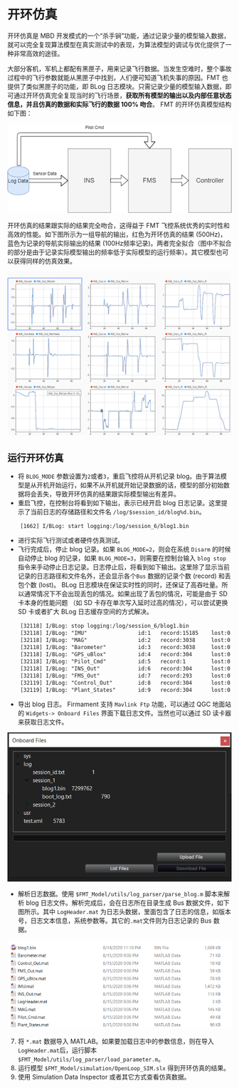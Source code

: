 # 开环仿真

开环仿真是 MBD 开发模式的一个“杀手锏”功能，通过记录少量的模型输入数据，就可以完全复现算法模型在真实测试中的表现，为算法模型的调试与优化提供了一种非常高效的途径。

大部分客机，军机上都配有黑匣子，用来记录飞行数据。当发生空难时，整个事故过程中的飞行参数就能从黑匣子中找到，人们便可知道飞机失事的原因。FMT 也提供了类似黑匣子的功能，即 BLog 日志模块。只需记录少量的模型输入数据，即可通过开环仿真完全复现当时的飞行场景，**获取所有模型的输出以及内部任意状态信息，并且仿真的数据和实际飞行的数据 100% 吻合**。 FMT 的开环仿真模型结构如下图：

![model](figures\openloop_sim.png)

开环仿真的结果跟实际的结果完全吻合，这得益于 FMT 飞控系统优秀的实时性和高效的性能。如下图所示为一组导航的输出，红色为开环仿真的结果 (500Hz)，蓝色为记录的导航实际输出的结果 (100Hz频率记录)。两者完全拟合（图中不拟合的部分是由于记录实际模型输出的频率低于实际模型的运行频率）。其它模型也可以获得同样的仿真效果。

![model](figures\OL_result.png)

## 运行开环仿真

- 将 `BLOG_MODE` 参数设置为`2`或者`3`，重启飞控将从开机记录 blog。由于算法模型是从开机开始运行，如果不从开机就开始记录数据的话，模型的部分初始数据将会丢失，导致开环仿真的结果跟实际模型输出有差异。
- 重启飞控，在控制台将看到如下输出，表示已经开启 blog 日志记录。这里提示了当前日志的存储路径和文件名 `/log/$session_id/blog%d.bin`。

```
    [1662] I/BLog: start logging:/log/session_6/blog1.bin
```

- 进行实际飞行测试或者硬件仿真测试。
- 飞行完成后，停止 blog 记录。如果 `BLOG_MODE=2`，则会在系统 `Disarm` 的时候自动停止 blog 的记录，如果 `BLOG_MODE=3`，则需要在控制台输入 `blog stop` 指令来手动停止日志记录。日志停止后，将看到如下输出。这里除了显示当前记录的日志路径和文件名外，还会显示各个`Bus` 数据的记录个数 (record) 和丢包个数 (lost)。 BLog 日志模块在保证实时性的同时，还保证了高吞吐量。所以通常情况下不会出现丢包的情况。如果出现了丢包的情况，可能是由于 SD 卡本身的性能问题 （如 SD 卡存在单次写入延时过高的情况），可以尝试更换 SD 卡或者扩大 BLog 日志缓存空间的方式解决。

```shell
    [32118] I/BLog: stop logging:/log/session_6/blog1.bin
    [32118] I/BLog: "IMU"                id:1   record:15185    lost:0
    [32118] I/BLog: "MAG"                id:2   record:3038     lost:0
    [32118] I/BLog: "Barometer"          id:3   record:3038     lost:0
    [32118] I/BLog: "GPS_uBlox"          id:4   record:304      lost:0
    [32118] I/BLog: "Pilot_Cmd"          id:5   record:1        lost:0
    [32118] I/BLog: "INS_Out"            id:6   record:304      lost:0
    [32118] I/BLog: "FMS_Out"            id:7   record:293      lost:0
    [32119] I/BLog: "Control_Out"        id:8   record:304      lost:0
    [32119] I/BLog: "Plant_States"       id:9   record:304      lost:0
```

- 导出 blog 日志。 Firmament 支持 `Mavlink Ftp` 功能，可以通过 QGC 地面站的 `Widgets-> Onboard Files` 界面下载日志文件。当然也可以通过 SD 读卡器来获取日志文件。

![model](figures\qgc_ftp.png)

- 解析日志数据。使用 `$FMT_Model/utils/log_parser/parse_blog.m` 脚本来解析 blog 日志文件。解析完成后，会在日志所在目录生成 Bus 数据文件，如下图所示。其中 `LogHeader.mat` 为日志头数据，里面包含了日志的信息，如版本号，日志文本信息，系统参数等。其它的`.mat`文件则为日志记录的 Bus 数据。

![model](figures\blog_file.png)

7. 将 `*.mat` 数据导入 MATLAB。如果要加载日志中的参数信息，则在导入`LogHeader.mat`后，运行脚本 `$FMT_Model/utils/log_parser/load_parameter.m`。
8. 运行模型 `$FMT_Model/simulation/OpenLoop_SIM.slx` 得到开环仿真的结果。
9. 使用 Simulation Data Inspector 或者其它方式查看仿真数据。